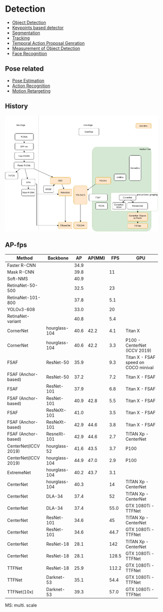 # Detection
* [Object Detection](object_detection.md)
* [Keypoints based detector](keypoints_based.md)
* [Segmentation](segmentation.md)
* [Tracking](tracking.md)
* [Temporal Action Proposal Genration](temporal_proposal.md)
* [Measurement of Object Detection](measurement.md)
* [Face Recognition](face.md)
## Pose related
* [Pose Estimation](pose.md)
* [Action Recognition](action.md)
* [Motion Retargeting](motion_retargeting.md)

## History
![](img/detector_history.png)
## AP-fps

|Method                     |Backbone        |AP  |AP(MM)|FPS |GPU  |
|---------------------------|----------------|----|------|----|-----|
|Faster R-CNN               |                |34.9|      |    |     |
|Mask R-CNN                 |                |39.8|      |  11|     |
|Soft-NMS                   |                |40.9|      |    |     |
|RetinaNet-50-500           |                |32.5|      | 23 |     |
|RetinaNet-101-800          |                |37.8|      |5.1 |     |
|YOLOv3-608                 |                |33.0|      | 20 |     |
|RetinaNet-variant          |                |40.8|      |5.4 |     |
|CornerNet                  |hourglass-104   |40.6|  42.2|4.1 |Titan X|
|CornerNet                  |hourglass-104   |40.6|  42.2|3.3 |P100 - CenterNet (ICCV 2019)|
|FSAF                       |ResNet-50       |35.9|      | 9.3|Titan X - FSAF speed on COCO minival|
|FSAF (Anchor-based)        |ResNet-50       |37.2|      | 7.2|Titan X - FSAF|
|FSAF                       |ResNet-101      |37.9|      | 6.8|Titan X - FSAF|
|FSAF (Anchor-based)        |ResNet-101      |40.9|  42.8| 5.5|Titan X - FSAF|
|FSAF                       |ResNeXt-101     |41.0|      | 3.5|Titan X - FSAF|
|FSAF (Anchor-based)        |ResNeXt-101     |42.9|  44.6| 3.8|Titan X - FSAF|
|FSAF (Anchor-based)        |ResneXt-101     |42.9|  44.6| 2.7|TITAN Xp - CenterNet|
|CenterNet(ICCV 2019)       |hourglass-52    |41.6|  43.5|3.7 |P100|
|CenterNet(ICCV 2019)       |hourglass-104   |44.9|  47.0|2.9 |P100|
|ExtremeNet                 |hourglass-104   |40.2|  43.7|3.1 | |
|CenterNet                  |hourglass-104   |40.3|      |14  |TITAN Xp - CenterNet
|CenterNet                  |DLA-34          |37.4|      |52  |TITAN Xp - CenterNet
|CenterNet                  |DLA-34          |37.4|      |55.0|GTX 1080Ti - TTFNet
|CenterNet                  |ResNet-101      |34.6|      |45  |TITAN Xp - CenterNet
|CenterNet                  |ResNet-101      |34.6|      |44.7|GTX 1080Ti - TTFNet
|CenterNet                  |ResNet-18       |28.1|      |142 |TITAN Xp - CenterNet
|CenterNet                  |ResNet-18       |28.1|      |128.5|GTX 1080Ti - TTFNet
|TTFNet                     |ResNet-18       |25.9|      |112.2|GTX 1080Ti - TTFNet | lower training time
|TTFNet                     |Darknet-53      |35.1|      |54.4|GTX 1080Ti - TTFNet
|TTFNet(10x)                |Darknet-53      |39.3|      |57.0|GTX 1080Ti - TTFNet

MS: multi. scale
